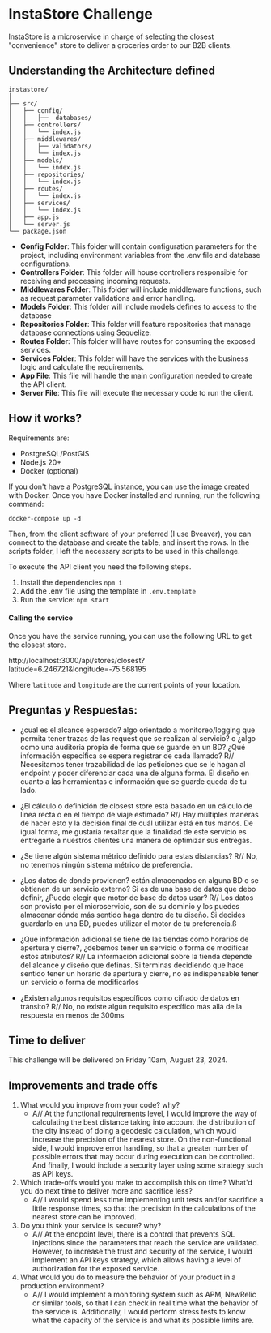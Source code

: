 # InstaStore Challenge

InstaStore is a microservice in charge of selecting the closest "convenience" store to deliver a groceries order to our B2B clients.

## Understanding the Architecture defined

```
instastore/
│
├── src/
│   ├── config/
│   │   ├──  databases/
│   ├── controllers/
│   │   └── index.js
│   ├── middlewares/
│   │   ├── validators/
│   │   └── index.js
│   ├── models/
│   │   └── index.js
│   ├── repositories/
│   │   └── index.js
│   ├── routes/
│   │   └── index.js
│   ├── services/
│   │   └── index.js
│   ├── app.js
│   └── server.js
└── package.json
```

- **Config Folder**: This folder will contain configuration parameters for the project, including environment variables from the .env file and database configurations.
- **Controllers Folder**: This folder will house controllers responsible for receiving and processing incoming requests.
- **Middlewares Folder**: This folder will include middleware functions, such as request parameter validations and error handling.
- **Models Folder**: This folder will include models defines to access to the database
- **Repositories Folder**: This folder will feature repositories that manage database connections using Sequelize.
- **Routes Folder**: This folder will have routes for consuming the exposed services.
- **Services Folder**: This folder will have the services with the business logic and calculate the requirements.
- **App File**: This file will handle the main configuration needed to create the API client.
- **Server File**: This file will execute the necessary code to run the client.

## How it works?

Requirements are:

- PostgreSQL/PostGIS
- Node.js 20+
- Docker (optional)

If you don't have a PostgreSQL instance, you can use the image created with Docker. Once you have Docker installed and running, run the following command:

`docker-compose up -d`

Then, from the client software of your preferred (I use Bveaver), you can connect to the database and create the table, and insert the rows. In the scripts folder, I left the necessary scripts to be used in this challenge.

To execute the API client you need the following steps.

1. Install the dependencies `npm i`
2. Add the .env file using the template in `.env.template`
3. Run the service: `npm start`

#### Calling the service

Once you have the service running, you can use the following URL to get the closest store.

http://localhost:3000/api/stores/closest?latitude=6.246721&longitude=-75.568195

Where `latitude` and `longitude` are the current points of your location.

## Preguntas y Respuestas:

- ¿cual es el alcance esperado? algo orientado a monitoreo/logging que permita tener trazas de las request que se realizan al servicio? o ¿algo como una auditoria propia de forma que se guarde en un BD? ¿Qué información específica se espera registrar de cada llamado?
  R// Necesitamos tener trazabilidad de las peticiones que se le hagan al endpoint y poder diferenciar cada una de alguna forma. El diseño en cuanto a las herramientas e información que se guarde queda de tu lado.

- ¿El cálculo o definición de closest store está basado en un cálculo de línea recta o en el tiempo de viaje estimado?
  R// Hay múltiples maneras de hacer esto y la decisión final de cuál utilizar está en tus manos. De igual forma, me gustaría resaltar que la finalidad de este servicio es entregarle a nuestros clientes una manera de optimizar sus entregas.
- ¿Se tiene algún sistema métrico definido para estas distancias?
  R// No, no tenemos ningún sistema métrico de preferencia.
- ¿Los datos de donde provienen? están almacenados en alguna BD o se obtienen de un servicio externo? Si es de una base de datos que debo definir, ¿Puedo elegir que motor de base de datos usar?
  R// Los datos son provisto por el microservicio, son de su dominio y los puedes almacenar dónde más sentido haga dentro de tu diseño. Si decides guardarlo en una BD, puedes utilizar el motor de tu preferencia.ß
- ¿Que información adicional se tiene de las tiendas como horarios de apertura y cierre?, ¿debemos tener un servicio o forma de modificar estos atributos?
  R// La información adicional sobre la tienda depende del alcance y diseño que definas. Si terminas decidiendo que hace sentido tener un horario de apertura y cierre, no es indispensable tener un servicio o forma de modificarlos
- ¿Existen algunos requisitos específicos como cifrado de datos en tránsito?
  R// No, no existe algún requisito específico más allá de la respuesta en menos de 300ms

## Time to deliver

This challenge will be delivered on Friday 10am, August 23, 2024.

## Improvements and trade offs

1. What would you improve from your code? why?
   - A// At the functional requirements level, I would improve the way of calculating the best distance taking into account the distribution of the city instead of doing a geodesic calculation, which would increase the precision of the nearest store. On the non-functional side, I would improve error handling, so that a greater number of possible errors that may occur during execution can be controlled. And finally, I would include a security layer using some strategy such as API keys.
2. Which trade-offs would you make to accomplish this on time? What'd you do next time to deliver more and sacrifice less?
   - A// I would spend less time implementing unit tests and/or sacrifice a little response times, so that the precision in the calculations of the nearest store can be improved.
3. Do you think your service is secure? why?
   - A// At the endpoint level, there is a control that prevents SQL injections since the parameters that reach the service are validated. However, to increase the trust and security of the service, I would implement an API keys strategy, which allows having a level of authorization for the exposed service.
4. What would you do to measure the behavior of your product in a production environment?
   - A// I would implement a monitoring system such as APM, NewRelic or similar tools, so that I can check in real time what the behavior of the service is. Additionally, I would perform stress tests to know what the capacity of the service is and what its possible limits are.

